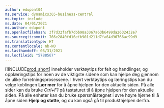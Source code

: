 ```yaml
---
author: edupont04
ms.service: dynamics365-business-central
ms.topic: include
ms.date: 04/01/2021
ms.author: edupont
ms.openlocfilehash: 3f7d32fafb7dbb98a3067a63b6499da2632432e7
ms.sourcegitcommit: 766e2840fd16efb901d211d7fa64d96766ac99d9
ms.translationtype: HT
ms.contentlocale: nb-NO
ms.lasthandoff: 03/31/2021
ms.locfileid: "5788567"
---
```

[!INCLUDE[prod_short](prod_short.md)] inneholder verktøytips for felt og handlinger, og opplæringstips for noen av de viktigste sidene som kan hjelpe deg gjennom de ulike forretningsprosessene. I hvert verktøytips og læringstips kan du velge koblingen **Lær mer** for å åpne hjelpen for den aktuelle siden. På alle sider kan du bruke *Ctrl+F1* på tastaturet til å åpne hjelpen for den aktuelle siden. På alle enheter kan du bruke spørsmålstegnet i øvre høyre hjørne til å åpne siden **Hjelp og støtte**, og du kan også gå til produkthjelpen derfra.  
